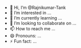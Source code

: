 - 👋 Hi, I’m @Rajnikumar-Tank
- 👀 I’m interested in ...
- 🌱 I’m currently learning ...
- 💞️ I’m looking to collaborate on ...
- 📫 How to reach me ...
- 😄 Pronouns: ...
- ⚡ Fun fact: ...

<!---
Rajnikumar-Tank/Rajnikumar-Tank is a ✨ special ✨ repository because its `README.md` (this file) appears on your GitHub profile.
You can click the Preview link to take a look at your changes.
--->
